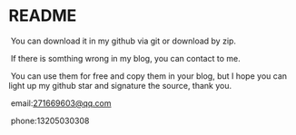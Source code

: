 # README

​	You can download it in my github via git or download by zip.

​	If there is somthing wrong in my blog, you can contact to me.

​	You can use them for free and copy them in your blog, but I hope you can light up my github star and signature the source, thank you.

​																		email:271669603@qq.com

​																			   phone:13205030308

